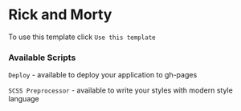 # Rick and Morty

To use this template click `Use this template`

### Available Scripts

`Deploy` - available to deploy your application to gh-pages

`SCSS Preprocessor` - available to write your styles with modern style language
